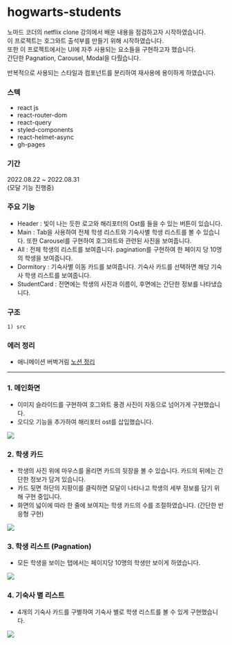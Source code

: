 # hogwarts-students
노마드 코더의 netflix clone 강의에서 배운 내용을 점검하고자 시작하였습니다. <br />
이 프로젝트는 호그와트 출석부를 만들기 위해 시작하였습니다. <br />
또한 이 프로젝트에서는 UI에 자주 사용되는 요소들을 구현하고자 했습니다. <br />
간단한 Pagnation, Carousel, Modal을 다뤘습니다. <br />

반복적으로 사용되는 스타일과 컴포넌트를 분리하여 재사용에 용이하게 하였습니다. <br />

### 스텍
- react js
- react-router-dom
- react-query
- styled-components
- react-helmet-async
- gh-pages

### 기간
2022.08.22 ~ 2022.08.31 <br />
(모달 기능 진행중)

### 주요 기능
- Header : 빛이 나는 듯한 로고와 해리포터의 Ost를 들을 수 있는 버튼이 있습니다.
- Main : Tab을 사용하여 전체 학생 리스트와 기숙사별 학생 리스트를 볼 수 있습니다. 또한 Carousel를 구현하여 호그와트와 관련된 사진을 보여줍니다.
- All : 전체 학생의 리스트를 보여줍니다. pagination를 구현하여 한 페이지 당 10명의 학생을 보여줍니다.
- Dormitory : 기숙사별 이동 카드를 보여줍니다. 기숙사 카드를 선택하면 해당 기숙사 학생 리스트를 보여줍니다.
- StudentCard : 전면에는 학생의 사진과 이름이, 후면에는 간단한 정보를 나타냈습니다.

### 구조
```plaintext
1) src
```

### 에러 정리
- 애니메이션 버벅거림
<a href="https://fuzzy-energy-8aa.notion.site/Hogwarts-students-dd0c052388e945ca893b2c2c30658e0d">노션 정리</a>

<hr />

### 1. 메인화면
- 이미지 슬라이드를 구현하여 호그와트 풍경 사진이 자동으로 넘어가게 구현했습니다.
- 오디오 기능을 추가하여 해리포터 ost를 삽입했습니다.
<img src="https://user-images.githubusercontent.com/87607036/188444291-46aa4f8d-0c1a-4fc9-b083-5aacb1aef60d.gif" />

### 2. 학생 카드
- 학생의 사진 위에 마우스를 올리면 카드의 뒷장을 볼 수 있습니다. 카드의 뒤에는 간단한 정보가 담겨 있습니다.
- 카드 뒷면 하단의 지팡이를 클릭하면 모달이 나타나고 학생의 세부 정보를 담기 위해 구현 중입니다. 
- 화면의 넓이에 따라 한 줄에 보여지는 학생 카드의 수를 조절하였습니다. (간단한 반응형 구현)
<img src="https://user-images.githubusercontent.com/87607036/188446072-1b220ffc-7321-4ccd-a900-640fe678954c.gif" />

### 3. 학생 리스트 (Pagnation)
- 모든 학생을 보이는 탭에서는 페이지당 10명의 학생만 보이게 하였습니다.
<img src="https://user-images.githubusercontent.com/87607036/188446162-0e8a1f91-5d0d-43d1-95d1-23ecc385428b.gif" />

### 4. 기숙사 별 리스트
- 4개의 기숙사 카드를 구별하여 기숙사 별로 학생 리스트를 볼 수 있게 구현했습니다.
<img src="https://user-images.githubusercontent.com/87607036/188446262-bccdcccb-5191-4bd1-8cf9-a27ee75d5d60.gif" />
